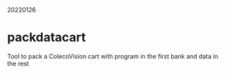 20220126

# packdatacart
Tool to pack a ColecoVision cart with program in the first bank and data in the rest
